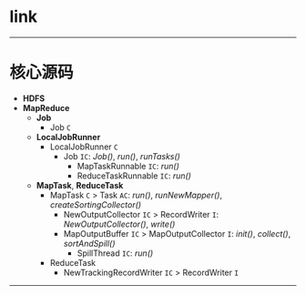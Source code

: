 
# link

---

# 核心源码

  * __HDFS__
  * __MapReduce__
    * __Job__
      * Job `C`
    * __LocalJobRunner__
      * LocalJobRunner `C`
        * Job `IC`: _Job()_, _run()_, _runTasks()_
          * MapTaskRunnable `IC`: _run()_
          * ReduceTaskRunnable `IC`: _run()_
    * __MapTask__, __ReduceTask__
      * MapTask `C` > Task `AC`: _run()_, _runNewMapper()_, _createSortingCollector()_
        * NewOutputCollector `IC` > RecordWriter `I`: _NewOutputCollector()_, _write()_
        * MapOutputBuffer `IC` > MapOutputCollector `I`: _init()_, _collect()_, _sortAndSpill()_
          * SpillThread `IC`: _run()_
      * ReduceTask
        * NewTrackingRecordWriter `IC` > RecordWriter `I`

---
